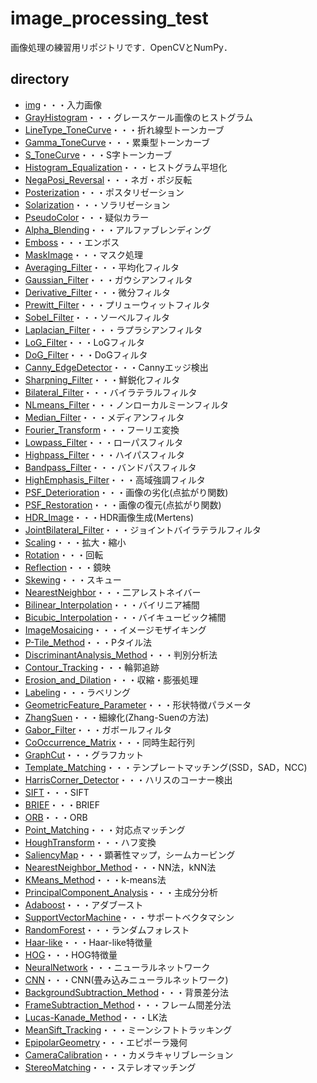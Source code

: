 # image_processing_test
画像処理の練習用リポジトリです．OpenCVとNumPy．

## directory
- [img](https://github.com/nono-n1I/image_processing_test/tree/master/img)・・・入力画像
- [GrayHistogram](https://github.com/nono-n1I/image_processing_test/tree/master/GrayHistogram)・・・グレースケール画像のヒストグラム
- [LineType_ToneCurve](https://github.com/nono-n1I/image_processing_test/tree/master/LineType_ToneCurve)・・・折れ線型トーンカーブ
- [Gamma_ToneCurve](https://github.com/nono-n1I/image_processing_test/tree/master/Gamma_ToneCurve)・・・累乗型トーンカーブ
- [S_ToneCurve](https://github.com/nono-n1I/image_processing_test/tree/master/S_ToneCurve)・・・S字トーンカーブ
- [Histogram_Equalization](https://github.com/nono-n1I/image_processing_test/tree/master/Histogram_Equalization)・・・ヒストグラム平坦化
- [NegaPosi_Reversal](https://github.com/nono-n1I/image_processing_test/tree/master/NegaPosi_Reversal)・・・ネガ・ポジ反転
- [Posterization](https://github.com/nono-n1I/image_processing_test/tree/master/Posterization)・・・ポスタリゼーション
- [Solarization](https://github.com/nono-n1I/image_processing_test/tree/master/Solarization)・・・ソラリゼーション
- [PseudoColor](https://github.com/nono-n1I/image_processing_test/tree/master/PseudoColor)・・・疑似カラー
- [Alpha_Blending](https://github.com/nono-n1I/image_processing_test/tree/master/Alpha_Blending)・・・アルファブレンディング
- [Emboss](https://github.com/nono-n1I/image_processing_test/tree/master/Emboss)・・・エンボス
- [MaskImage](https://github.com/nono-n1I/image_processing_test/tree/master/MaskImage)・・・マスク処理
- [Averaging_Filter](https://github.com/nono-n1I/image_processing_test/tree/master/Averaging_Filter)・・・平均化フィルタ
- [Gaussian_Filter](https://github.com/nono-n1I/image_processing_test/tree/master/Gaussian_Filter)・・・ガウシアンフィルタ
- [Derivative_Filter](https://github.com/nono-n1I/image_processing_test/tree/master/Derivative_Filter)・・・微分フィルタ
- [Prewitt_Filter](https://github.com/nono-n1I/image_processing_test/tree/master/Prewitt_Filter)・・・プリューウィットフィルタ
- [Sobel_Filter](https://github.com/nono-n1I/image_processing_test/tree/master/Sobel_Filter)・・・ソーベルフィルタ
- [Laplacian_Filter](https://github.com/nono-n1I/image_processing_test/tree/master/Laplacian_Filter)・・・ラプラシアンフィルタ
- [LoG_Filter](https://github.com/nono-n1I/image_processing_test/tree/master/LoG_Filter)・・・LoGフィルタ
- [DoG_Filter](https://github.com/nono-n1I/image_processing_test/tree/master/DoG_Filter)・・・DoGフィルタ
- [Canny_EdgeDetector](https://github.com/nono-n1I/image_processing_test/tree/master/Canny_EdgeDetector)・・・Cannyエッジ検出
- [Sharpning_Filter](https://github.com/nono-n1I/image_processing_test/tree/master/Sharpning_Filter)・・・鮮鋭化フィルタ
- [Bilateral_Filter](https://github.com/nono-n1I/image_processing_test/tree/master/Bilateral_Filter)・・・バイラテラルフィルタ
- [NLmeans_Filter](https://github.com/nono-n1I/image_processing_test/tree/master/NLmeans_Filter)・・・ノンローカルミーンフィルタ
- [Median_Filter](https://github.com/nono-n1I/image_processing_test/tree/master/Median_Filter)・・・メディアンフィルタ
- [Fourier_Transform](https://github.com/nono-n1I/image_processing_test/tree/master/Fourier_Transform)・・・フーリエ変換
- [Lowpass_Filter](https://github.com/nono-n1I/image_processing_test/tree/master/Lowpass_Filter)・・・ローパスフィルタ
- [Highpass_Filter](https://github.com/nono-n1I/image_processing_test/tree/master/Highpass_Filter)・・・ハイパスフィルタ
- [Bandpass_Filter](https://github.com/nono-n1I/image_processing_test/tree/master/Bandpass_Filter)・・・バンドパスフィルタ
- [HighEmphasis_Filter](https://github.com/nono-n1I/image_processing_test/tree/master/HighEmphasis_Filter)・・・高域強調フィルタ
- [PSF_Deterioration](https://github.com/nono-n1I/image_processing_test/tree/master/PSF_Deterioration)・・・画像の劣化(点拡がり関数)
- [PSF_Restoration](https://github.com/nono-n1I/image_processing_test/tree/master/PSF_Restoration)・・・画像の復元(点拡がり関数)
- [HDR_Image](https://github.com/nono-n1I/image_processing_test/tree/master/HDR_Image)・・・HDR画像生成(Mertens)
- [JointBilateral_Filter](https://github.com/nono-n1I/image_processing_test/tree/master/JointBilateral_Filter)・・・ジョイントバイラテラルフィルタ
- [Scaling](https://github.com/nono-n1I/image_processing_test/tree/master/Scaling)・・・拡大・縮小
- [Rotation](https://github.com/nono-n1I/image_processing_test/tree/master/Rotation)・・・回転
- [Reflection](https://github.com/nono-n1I/image_processing_test/tree/master/Reflection)・・・鏡映
- [Skewing](https://github.com/nono-n1I/image_processing_test/tree/master/Skewing)・・・スキュー
- [NearestNeighbor](https://github.com/nono-n1I/image_processing_test/tree/master/NearestNeighbor)・・・二アレストネイバー
- [Bilinear_Interpolation](https://github.com/nono-n1I/image_processing_test/tree/master/Bilinear_Interpolation)・・・バイリニア補間
- [Bicubic_Interpolation](https://github.com/nono-n1I/image_processing_test/tree/master/Bicubic_Interpolation)・・・バイキュービック補間
- [ImageMosaicing](https://github.com/nono-n1I/image_processing_test/tree/master/ImageMosaicing)・・・イメージモザイキング
- [P-Tile_Method](https://github.com/nono-n1I/image_processing_test/tree/master/P-Tile_Method)・・・Pタイル法
- [DiscriminantAnalysis_Method](https://github.com/nono-n1I/image_processing_test/tree/master/DiscriminantAnalysis_Method)・・・判別分析法
- [Contour_Tracking](https://github.com/nono-n1I/image_processing_test/tree/master/Contour_Tracking)・・・輪郭追跡
- [Erosion_and_Dilation](https://github.com/nono-n1I/image_processing_test/tree/master/Erosion_and_Dilation)・・・収縮・膨張処理
- [Labeling](https://github.com/nono-n1I/image_processing_test/tree/master/Labeling)・・・ラベリング
- [GeometricFeature_Parameter](https://github.com/nono-n1I/image_processing_test/tree/master/GeometricFeature_Parameter)・・・形状特徴パラメータ
- [ZhangSuen](https://github.com/nono-n1I/image_processing_test/tree/master/ZhangSuen)・・・細線化(Zhang-Suenの方法)
- [Gabor_Filter](https://github.com/nono-n1I/image_processing_test/tree/master/Gabor_Filter)・・・ガボールフィルタ
- [CoOccurrence_Matrix](https://github.com/nono-n1I/image_processing_test/tree/master/CoOccurrence_Matrix)・・・同時生起行列
- [GraphCut](https://github.com/nono-n1I/image_processing_test/tree/master/GraphCut)・・・グラフカット
- [Template_Matching](https://github.com/nono-n1I/image_processing_test/tree/master/Template_Matching)・・・テンプレートマッチング(SSD，SAD，NCC)
- [HarrisCorner_Detector](https://github.com/nono-n1I/image_processing_test/tree/master/HarrisCorner_Detector)・・・ハリスのコーナー検出
- [SIFT](https://github.com/nono-n1I/image_processing_test/tree/master/SIFT)・・・SIFT
- [BRIEF](https://github.com/nono-n1I/image_processing_test/tree/master/BRIEF)・・・BRIEF
- [ORB](https://github.com/nono-n1I/image_processing_test/tree/master/ORB)・・・ORB
- [Point_Matching](https://github.com/nono-n1I/image_processing_test/tree/master/Point_Matching)・・・対応点マッチング
- [HoughTransform](https://github.com/nono-n1I/image_processing_test/tree/master/HoughTransform)・・・ハフ変換
- [SaliencyMap](https://github.com/nono-n1I/image_processing_test/tree/master/SaliencyMap)・・・顕著性マップ，シームカービング
- [NearestNeighbor_Method](https://github.com/nono-n1I/image_processing_test/tree/master/NearestNeighbor_Method)・・・NN法，kNN法
- [KMeans_Method](https://github.com/nono-n1I/image_processing_test/tree/master/KMeans_Method)・・・k-means法
- [PrincipalComponent_Analysis](https://github.com/nono-n1I/image_processing_test/tree/master/PrincipalComponent_Analysis)・・・主成分分析
- [Adaboost](https://github.com/nono-n1I/image_processing_test/tree/master/Adaboost)・・・アダブースト
- [SupportVectorMachine](https://github.com/nono-n1I/image_processing_test/tree/master/SupportVectorMachine)・・・サポートベクタマシン
- [RandomForest](https://github.com/nono-n1I/image_processing_test/tree/master/RandomForest)・・・ランダムフォレスト
- [Haar-like](https://github.com/nono-n1I/image_processing_test/tree/master/Haar-like)・・・Haar-like特徴量
- [HOG](https://github.com/nono-n1I/image_processing_test/tree/master/HOG)・・・HOG特徴量
- [NeuralNetwork](https://github.com/nono-n1I/image_processing_test/tree/master/NeuralNetwork)・・・ニューラルネットワーク
- [CNN](https://github.com/nono-n1I/image_processing_test/tree/master/CNN)・・・CNN(畳み込みニューラルネットワーク)
- [BackgroundSubtraction_Method](https://github.com/nono-n1I/image_processing_test/tree/master/BackgroundSubtraction_Method)・・・背景差分法
- [FrameSubtraction_Method](https://github.com/nono-n1I/image_processing_test/tree/master/FrameSubtraction_Method)・・・フレーム間差分法
- [Lucas-Kanade_Method](https://github.com/nono-n1I/image_processing_test/tree/master/Lucas-Kanade_Method)・・・LK法
- [MeanSift_Tracking](https://github.com/nono-n1I/image_processing_test/tree/master/MeanSift_Tracking)・・・ミーンシフトトラッキング
- [EpipolarGeometry](https://github.com/nono-n1I/image_processing_test/tree/master/EpipolarGeometry)・・・エピポーラ幾何
- [CameraCalibration](https://github.com/nono-n1I/image_processing_test/tree/master/CameraCalibration)・・・カメラキャリブレーション
- [StereoMatching](https://github.com/nono-n1I/image_processing_test/tree/master/StereoMatching)・・・ステレオマッチング
